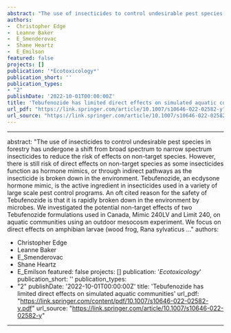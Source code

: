 ```yaml
--- 
abstract: "The use of insecticides to control undesirable pest species in forestry has undergone a shift from broad spectrum to narrow spectrum insecticides to reduce the risk of effects on non-target species. However, there is still risk of direct effects on non-target species as some insecticides function as hormone mimics, or through indirect pathways as the insecticide is broken down in the environment. Tebufenozide, an ecdysone hormone mimic, is the active ingredient in insecticides used in a variety of large scale pest control programs. An oft cited reason for the safety of Tebufenozide is that it is rapidly broken down in the environment by microbes. We investigated the potential non-target effects of two Tebufenozide formulations used in Canada, Mimic 240LV and Limit 240, on aquatic communities using an outdoor mesocosm experiment. We focus on direct effects on amphibian larvae (wood frog, Rana sylvaticus …"
authors: 
-  Christopher Edge
-  Leanne Baker
-  E_Smenderovac
-  Shane Heartz
-  E_Emilson
featured: false
projects: []
publication: '*Ecotoxicology*'
publication_short: ''
publication_types:
- "2"
publishDate: '2022-10-01T00:00:00Z'
title: 'Tebufenozide has limited direct effects on simulated aquatic communities'
url_pdf: "https://link.springer.com/article/10.1007/s10646-022-02582-y"
url_source: "https://link.springer.com/article/10.1007/s10646-022-02582-y"
--- 
```



--- 
abstract: "The use of insecticides to control undesirable pest species in forestry has undergone a shift from broad spectrum to narrow spectrum insecticides to reduce the risk of effects on non-target species. However, there is still risk of direct effects on non-target species as some insecticides function as hormone mimics, or through indirect pathways as the insecticide is broken down in the environment. Tebufenozide, an ecdysone hormone mimic, is the active ingredient in insecticides used in a variety of large scale pest control programs. An oft cited reason for the safety of Tebufenozide is that it is rapidly broken down in the environment by microbes. We investigated the potential non-target effects of two Tebufenozide formulations used in Canada, Mimic 240LV and Limit 240, on aquatic communities using an outdoor mesocosm experiment. We focus on direct effects on amphibian larvae (wood frog, Rana sylvaticus …"
authors: 
-  Christopher Edge
-  Leanne Baker
-  E_Smenderovac
-  Shane Heartz
-  E_Emilson
featured: false
projects: []
publication: '*Ecotoxicology*'
publication_short: ''
publication_types:
- "2"
publishDate: '2022-10-01T00:00:00Z'
title: 'Tebufenozide has limited direct effects on simulated aquatic communities'
url_pdf: "https://link.springer.com/content/pdf/10.1007/s10646-022-02582-y.pdf"
url_source: "https://link.springer.com/article/10.1007/s10646-022-02582-y"
--- 


